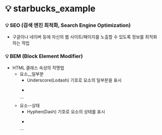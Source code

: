 # 💡 starbucks_example

### 💡 SEO (검색 엔진 최적화, Search Engine Optimization)
- 구글이나 네이버 등에 자신의 웹 사이트/페이지를 노출할 수 있도록 정보를 최적화하는 작업

### 💡 BEM (Block Element Modifier)
- HTML 클래스 속성의 작명법
  - 요소__일부분
    - Underscore(Lodash) 기호로 요소의 일부분을 표시
    - ```HTML
    <div class="container">
      <div class="container__name"></div>
      <div class="item">
        <div class="item__name"></div>
      </div>
    </div>
    ```
  - 요소--상태
    - Hyphen(Dash) 기호로 요소의 상태를 표시
    - ```HTML
    <div class="btn btn--primary"></div>
    <div class="btn btn--success"></div>
    <div class="btn btn--error"></div>
    ```
    
